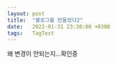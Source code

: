 ```yaml
---
layout: post
title:  "블로그를 만들었다2"
date:   2022-01-31 23:38:00 +0300
tags:   TagTest
---
```

왜 변경이 안되는지...확인중
